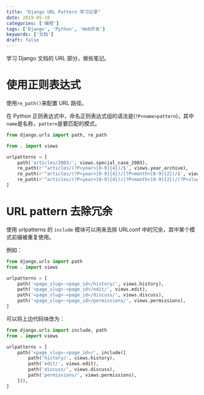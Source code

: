 ```yaml
---
title: "Django URL Pattern 学习记录"
date: 2019-05-18
categories: ['编程']
tags: ['Django', 'Python', 'Web开发']
keywords: ['文档']
draft: false
---
```


学习 Django 文档的 URL 部分，做些笔记。

<!--more-->

# 使用正则表达式

使用`re_path()`来配置 URL 路径。

在 Python 正则表达式中，命名正则表达式组的语法是(`?P<name>pattern`)，其中`name`是名称，`pattern`是要匹配的模式。

```python
from django.urls import path, re_path

from . import views

urlpatterns = [
    path('articles/2003/', views.special_case_2003),
    re_path(r'^articles/(?P<year>[0-9]{4})/$', views.year_archive),
    re_path(r'^articles/(?P<year>[0-9]{4})/(?P<month>[0-9]{2})/$', views.month_archive),
    re_path(r'^articles/(?P<year>[0-9]{4})/(?P<month>[0-9]{2})/(?P<slug>[\w-]+)/$', views.article_detail),
]
```

# URL pattern 去除冗余

使用 urlpatterns 的 `include` 模块可以用来去除 URLconf 中的冗余，其中某个模式前缀被重复使用。

例如：

```python
from django.urls import path
from . import views

urlpatterns = [
    path('<page_slug>-<page_id>/history/', views.history),
    path('<page_slug>-<page_id>/edit/', views.edit),
    path('<page_slug>-<page_id>/discuss/', views.discuss),
    path('<page_slug>-<page_id>/permissions/', views.permissions),
]
```

可以将上边代码块改为：

```python
from django.urls import include, path
from . import views

urlpatterns = [
    path('<page_slug>-<page_id>/', include([
        path('history/', views.history),
        path('edit/', views.edit),
        path('discuss/', views.discuss),
        path('permissions/', views.permissions),
    ])),
]
```
